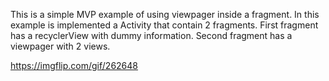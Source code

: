 This is a simple MVP example of using viewpager inside a fragment. 
In this example is implemented a Activity that contain 2 fragments.
First fragment has a recyclerView with dummy information.
Second fragment has a viewpager with 2 views.

https://imgflip.com/gif/262648

